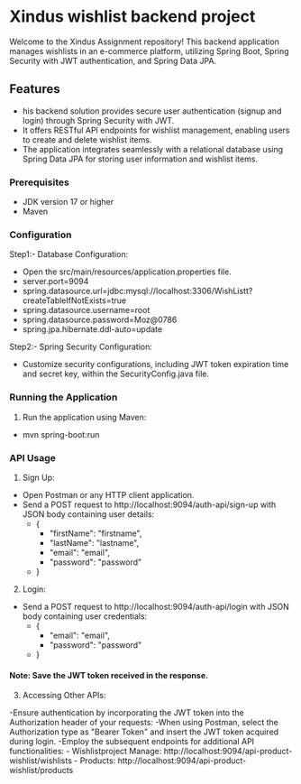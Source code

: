 # Xindus wishlist backend project
Welcome to the Xindus Assignment repository! This backend application manages wishlists in an e-commerce platform, utilizing Spring Boot, Spring Security with JWT authentication, and Spring Data JPA.
## Features
- his backend solution provides secure user authentication (signup and login) through Spring Security with JWT.
- It offers RESTful API endpoints for wishlist management, enabling users to create and delete wishlist items. 
- The application integrates seamlessly with a relational database using Spring Data JPA for storing user information and wishlist items.


### Prerequisites
- JDK version 17 or higher
- Maven

### Configuration
Step1:- Database Configuration:
- Open the src/main/resources/application.properties file.
- server.port=9094
- spring.datasource.url=jdbc:mysql://localhost:3306/WishListt?createTableIfNotExists=true
- spring.datasource.username=root
- spring.datasource.password=Moz@0786
- spring.jpa.hibernate.ddl-auto=update


Step2:- Spring Security Configuration:
- Customize security configurations, including JWT token expiration time and secret key, within the SecurityConfig.java file.

### Running the Application
1. Run the application using Maven:
- mvn spring-boot:run



### API Usage
1. Sign Up:
- Open Postman or any HTTP client application.
- Send a POST request to http://localhost:9094/auth-api/sign-up with JSON body containing user details:
  - {
    - "firstName": "firstname",
    - "lastName": "lastname",
    - "email": "email",
    - "password": "password"
  - }

2. Login:
- Send a POST request to http://localhost:9094/auth-api/login with JSON body containing user credentials:
  - {
    - "email": "email",
    - "password": "password"
   - }

#### Note: Save the JWT token received in the response.

3. Accessing Other APIs:

-Ensure authentication by incorporating the JWT token into the Authorization header of your requests:
-When using Postman, select the Authorization type as "Bearer Token" and insert the JWT token acquired during login.
-Employ the subsequent endpoints for additional API functionalities:
     - Wishlistproject Manage: http://localhost:9094/api-product-wishlist/wishlists
     - Products: http://localhost:9094/api-product-wishlist/products

